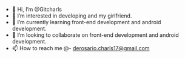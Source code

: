- 👋 Hi, I’m @Gitcharls
- 👀 I’m interested in developing and my girlfriend.
- 🌱 I’m currently learning front-end development and android development.
- 💞️ I’m looking to collaborate on front-end development and android development.
- 📫 How to reach me @- derosario.charls17@gmail.com

<!---
Gitcharls/Gitcharls is a ✨ special ✨ repository because its `README.md` (this file) appears on your GitHub profile.
You can click the Preview link to take a look at your changes.
--->
